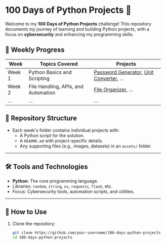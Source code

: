 # 100 Days of Python Projects 🚀

Welcome to my **100 Days of Python Projects** challenge! This repository documents my journey of learning and building Python projects, with a focus on **cybersecurity** and enhancing my programming skills.

## 📅 Weekly Progress

| Week   | Topics Covered                          | Projects                                   |
|--------|-----------------------------------------|-------------------------------------------|
| Week 1 | Python Basics and Scripting            | [Password Generator](Week-01/Project-01), [Unit Converter](Week-01/Project-02), ... |
| Week 2 | File Handling, APIs, and Automation    | [File Organizer](Week-02/Project-08), ... |
| ...    | ...                                     | ...                                       |

## 📂 Repository Structure

- Each week's folder contains individual projects with:
  - A Python script for the solution.
  - A `README.md` with project-specific details.
  - Any supporting files (e.g., images, datasets) in an `assets/` folder.

---

## 🛠️ Tools and Technologies
- **Python**: The core programming language.
- Libraries: `random`, `string`, `os`, `requests`, `flask`, etc.
- Focus: Cybersecurity tools, automation scripts, and utilities.

---

## 🌟 How to Use
1. Clone the repository:
   ```bash
   git clone https://github.com/your-username/100-days-python-projects.git
   cd 100-days-python-projects
